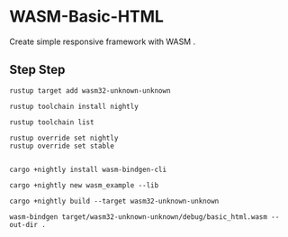# WASM-Basic-HTML

Create simple responsive framework with WASM .
## Step Step
```
rustup target add wasm32-unknown-unknown

rustup toolchain install nightly

rustup toolchain list

rustup override set nightly
rustup override set stable


cargo +nightly install wasm-bindgen-cli

cargo +nightly new wasm_example --lib

cargo +nightly build --target wasm32-unknown-unknown

wasm-bindgen target/wasm32-unknown-unknown/debug/basic_html.wasm --out-dir .

```
